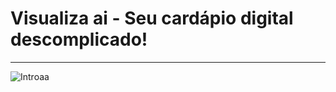 # Visualiza ai - Seu cardápio digital descomplicado!

---

![Introaa](https://github.com/4lysson-a/visualizaai/assets/26152669/e499e164-8ec2-4f8c-b07d-1736a6c2c751)
